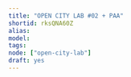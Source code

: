 ```yaml
---
title: "OPEN CITY LAB #02 + PAA"
shortid: rksQNA60Z
alias:
model:
tags:
node: ["open-city-lab"]
draft: yes
---
```

